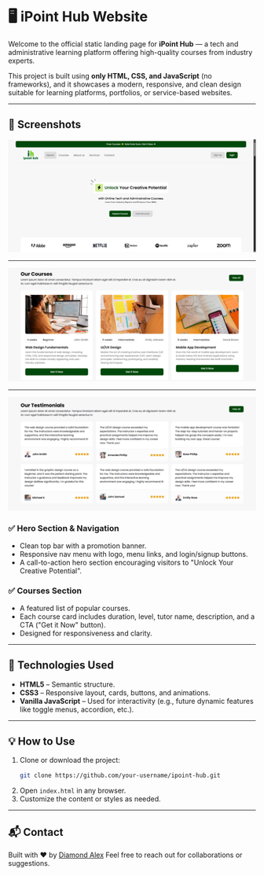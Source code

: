 
# 🖥️ iPoint Hub Website

Welcome to the official static landing page for **iPoint Hub** — a tech and administrative learning platform offering high-quality courses from industry experts.

This project is built using **only HTML, CSS, and JavaScript** (no frameworks), and it showcases a modern, responsive, and clean design suitable for learning platforms, portfolios, or service-based websites.

---

## 📸 Screenshots

![Alt Text](assets/image/readme/image.png)

---

![Alt Text](assets/image/readme/image2.png)

---

![Alt Text](assets/image/readme/image3.png)


### ✅ Hero Section & Navigation  
- Clean top bar with a promotion banner.  
- Responsive nav menu with logo, menu links, and login/signup buttons.  
- A call-to-action hero section encouraging visitors to "Unlock Your Creative Potential".

### ✅ Courses Section  
- A featured list of popular courses.  
- Each course card includes duration, level, tutor name, description, and a CTA ("Get it Now" button).  
- Designed for responsiveness and clarity.

---

## 🔧 Technologies Used

- **HTML5** – Semantic structure.
- **CSS3** – Responsive layout, cards, buttons, and animations.
- **Vanilla JavaScript** – Used for interactivity (e.g., future dynamic features like toggle menus, accordion, etc.).

---


## 💡 How to Use

1. Clone or download the project:
   ```bash
   git clone https://github.com/your-username/ipoint-hub.git
   ```
2. Open `index.html` in any browser.
3. Customize the content or styles as needed.

---


## 📬 Contact

Built with ❤️ by <a href=''>Diamond Alex</a> 
Feel free to reach out for collaborations or suggestions.
